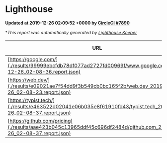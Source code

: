 
# Lighthouse

**Updated at 2019-12-26 02:09:52 +0000 by [CircleCI #7890](https://circleci.com/gh/ItinerisLtd/lighthouse-keeper-example/7890)**

**This report was automatically generated by [Lighthouse Keeper](https://github.com/itinerisltd/lighthouse-keeper)*

| URL | Performance | Accessibility | Best Practices | SEO | PWA | Updated At |
| --- | --- | --- | --- | --- | --- | --- |
| [https://google.com/](./results/99999ebcfdb78df077ad2727fd00969f/www.google.com_2019-12-26_02-08-36.report.json) | 0.91 | 0.86 | 0.93 | 0.9 | 0.56 | 2019-12-26T02:08:36.107Z |
| [https://web.dev/](./results/e09021ae7f54dd9f3b549cb0bc165f2b/web.dev_2019-12-26_02-08-23.report.json) | 0.94 | 0.88 | 1 | 1 | 0.93 | 2019-12-26T02:08:23.210Z |
| [https://typist.tech/](./results/e463522d02041e06b035e8f61910fd43/typist.tech_2019-12-26_02-08-37.report.json) | 0.98 | 0.92 | 0.79 | 1 | 0.59 | 2019-12-26T02:08:37.728Z |
| [https://github.com/pricing](./results/aae423b045c13965ddf45c696df2484d/github.com_2019-12-26_02-08-37.report.json) | 0.69 | 0.93 | 0.93 | 0.9 | 0.56 | 2019-12-26T02:08:37.203Z |
